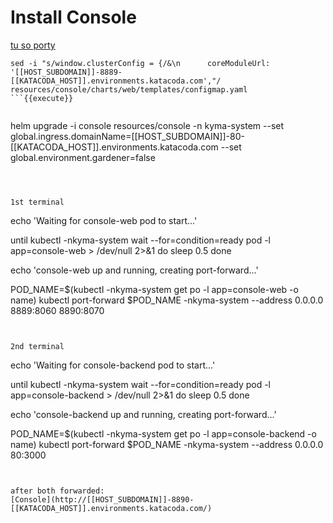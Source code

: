 # Install Console


[tu so porty](http://[[HOST_SUBDOMAIN]]-[[KATACODA_HOST]].environments.katacoda.com)


```
sed -i "s/window.clusterConfig = {/&\n      coreModuleUrl: '[[HOST_SUBDOMAIN]]-8889-[[KATACODA_HOST]].environments.katacoda.com',"/ resources/console/charts/web/templates/configmap.yaml
```{{execute}}


```
helm upgrade -i console resources/console -n kyma-system --set global.ingress.domainName=[[HOST_SUBDOMAIN]]-80-[[KATACODA_HOST]].environments.katacoda.com --set global.environment.gardener=false
```{{execute}}



1st terminal
```
echo 'Waiting for console-web pod to start...'

until kubectl -nkyma-system wait --for=condition=ready pod -l app=console-web > /dev/null 2>&1
do
  sleep 0.5
done

echo 'console-web up and running, creating port-forward...'

POD_NAME=$(kubectl -nkyma-system get po -l app=console-web -o name)
kubectl port-forward $POD_NAME -nkyma-system --address 0.0.0.0 8889:8060 8890:8070

```{{execute}}


2nd terminal
```
echo 'Waiting for console-backend pod to start...'

until kubectl -nkyma-system wait --for=condition=ready pod -l app=console-backend > /dev/null 2>&1
do
  sleep 0.5
done

echo 'console-backend up and running, creating port-forward...'

POD_NAME=$(kubectl -nkyma-system get po -l app=console-backend -o name)
kubectl port-forward $POD_NAME -nkyma-system --address 0.0.0.0 80:3000
```{{execute}}


after both forwarded:
[Console](http://[[HOST_SUBDOMAIN]]-8890-[[KATACODA_HOST]].environments.katacoda.com/)

